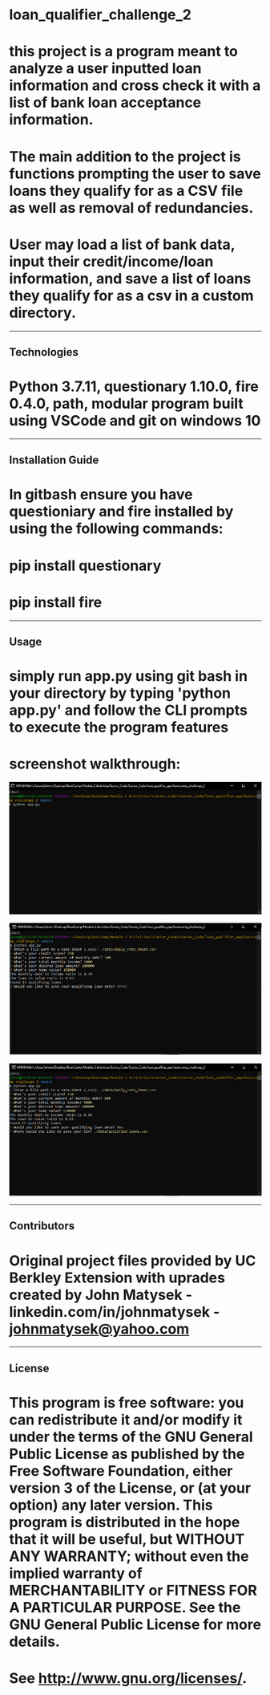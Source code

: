 # loan_qualifier_challenge_2
# this project is a program meant to analyze a user inputted loan information and cross check it with a list of bank loan acceptance information.
# The main addition to the project is functions prompting the user to save loans they qualify for as a CSV file as well as removal of redundancies.
# User may load a list of bank data, input their credit/income/loan information, and save a list of loans they qualify for as a csv in a custom directory.


---

## Technologies

# Python 3.7.11, questionary 1.10.0, fire 0.4.0, path, modular program built using VSCode and git on windows 10



---

## Installation Guide

# In gitbash ensure you have questioniary and fire installed by using the following commands:

# pip install questionary
# pip install fire

---

## Usage

# simply run app.py using git bash in your directory by typing 'python app.py' and follow the CLI prompts to execute the program features

# screenshot walkthrough:

![alt text](https://github.com/Sumguy1234/bootcamp_challenge_2/blob/main/usage_screenshots/running_app.PNG "Run app in git bash")

![alt text](https://github.com/Sumguy1234/bootcamp_challenge_2/blob/main/usage_screenshots/entered_data.PNG "Follow prompts to enter data")

![alt text](https://github.com/Sumguy1234/bootcamp_challenge_2/blob/main/usage_screenshots/confirm_save_and_file_naming_example.PNG "Choose to save/not save loan data and enter path")



---

## Contributors

# Original project files provided by UC Berkley Extension with uprades created by John Matysek - linkedin.com/in/johnmatysek - johnmatysek@yahoo.com


---

## License

# This program is free software: you can redistribute it and/or modify it under the terms of the GNU General Public License as published by the Free Software Foundation, either version 3 of the License, or (at your option) any later version. This program is distributed in the hope that it will be useful, but WITHOUT ANY WARRANTY; without even the implied warranty of MERCHANTABILITY or FITNESS FOR A PARTICULAR PURPOSE.  See the GNU General Public License for more details.

# See <http://www.gnu.org/licenses/>.